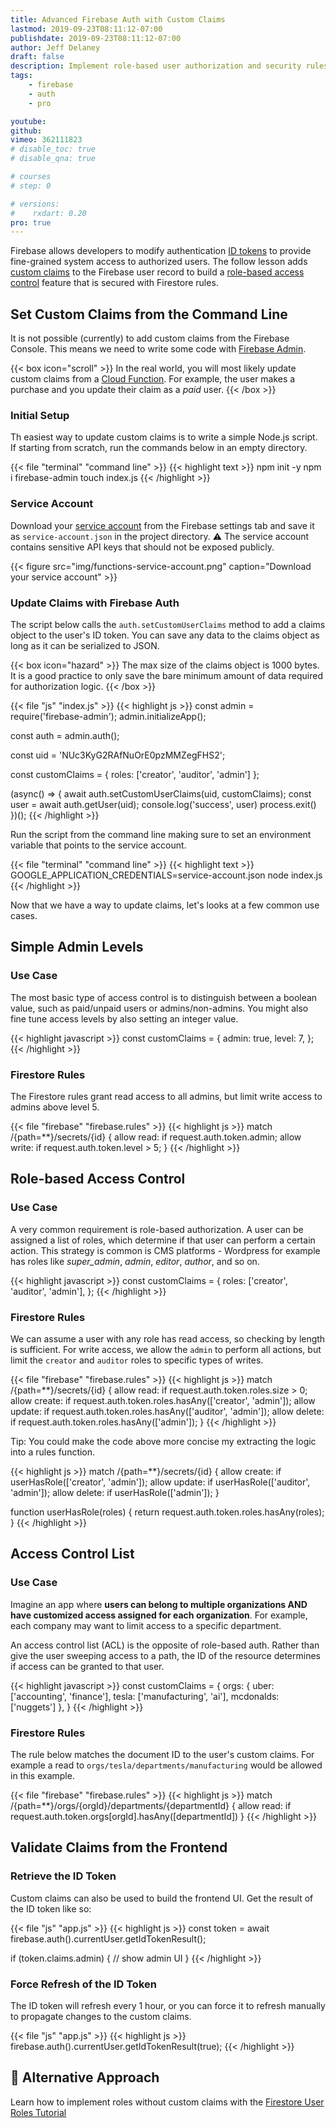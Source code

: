 ```yaml
---
title: Advanced Firebase Auth with Custom Claims
lastmod: 2019-09-23T08:11:12-07:00
publishdate: 2019-09-23T08:11:12-07:00
author: Jeff Delaney
draft: false
description: Implement role-based user authorization and security rules by adding custom claims to the Firebase Auth ID token. 
tags: 
    - firebase
    - auth
    - pro

youtube: 
github: 
vimeo: 362111823
# disable_toc: true
# disable_qna: true

# courses
# step: 0

# versions:
#    rxdart: 0.20
pro: true
---
```


Firebase allows developers to modify authentication [ID tokens](https://firebase.google.com/docs/auth/admin/verify-id-tokens) to provide fine-grained system access to authorized users. The follow lesson adds [custom claims](https://firebase.google.com/docs/auth/admin/custom-claims) to the Firebase user record to build a [role-based access control](https://en.wikipedia.org/wiki/Role-based_access_control) feature that is secured with Firestore rules. 


## Set Custom Claims from the Command Line

It is not possible (currently) to add custom claims from the Firebase Console. This means we need to write some code with [Firebase Admin](https://firebase.google.com/docs/admin/setup). 

{{< box icon="scroll" >}}
In the real world, you will most likely update custom claims from a [Cloud Function](https://fireship.io/courses/cloud-functions/). For example, the user makes a purchase and you update their claim as a *paid* user. 
{{< /box >}}


### Initial Setup

Th easiest way to update custom claims is to write a simple Node.js script. If starting from scratch, run the commands below in an empty directory. 

{{< file "terminal" "command line" >}}
{{< highlight text >}}
npm init -y
npm i firebase-admin
touch index.js
{{< /highlight >}}


### Service Account

Download your [service account](https://firebase.google.com/docs/admin/setup#initialize_the_sdk) from the Firebase settings tab and save it as `service-account.json` in the project directory. ⚠️ The service account contains sensitive API keys that should not be exposed publicly.

{{< figure src="img/functions-service-account.png" caption="Download your service account" >}}

### Update Claims with Firebase Auth

The script below calls the `auth.setCustomUserClaims` method to add a claims object to the user's ID token. You can save any data to the claims object as long as it can be serialized to JSON. 

{{< box icon="hazard" >}}
The max size of the claims object is 1000 bytes. It is a good practice to only save the bare minimum amount of data required for authorization logic.
{{< /box >}}

{{< file "js" "index.js" >}}
{{< highlight js >}}
const admin = require('firebase-admin');
admin.initializeApp();

const auth = admin.auth();

const uid = 'NUc3KyG2RAfNuOrE0pzMMZegFHS2';

const customClaims = {
    roles: ['creator', 'auditor', 'admin']
};

(async() => {
    await auth.setCustomUserClaims(uid, customClaims);
    const user = await auth.getUser(uid); 
    console.log('success', user)
    process.exit()
})();
{{< /highlight >}}

Run the script from the command line making sure to set an environment variable that points to the service account. 

{{< file "terminal" "command line" >}}
{{< highlight text >}}
GOOGLE_APPLICATION_CREDENTIALS=service-account.json 
node index.js
{{< /highlight >}}

Now that we have a way to update claims, let's looks at a few common use cases. 

## Simple Admin Levels

### Use Case

The most basic type of access control is to distinguish between a boolean value, such as paid/unpaid users or admins/non-admins. You might also fine tune access levels by also setting an integer value. 

{{< highlight javascript >}}
const customClaims = {
    admin: true,
    level: 7,
};
{{< /highlight >}}

### Firestore Rules

The Firestore rules grant read access to all admins, but limit write access to admins above level 5. 

{{< file "firebase" "firebase.rules" >}}
{{< highlight js >}}
    match /{path=**}/secrets/{id} {
      allow read: if request.auth.token.admin;
      allow write: if request.auth.token.level > 5;
    }
{{< /highlight >}}


## Role-based Access Control

### Use Case

A very common requirement is role-based authorization. A user can be assigned a list of roles, which determine if that user can perform a certain action. This strategy is common is CMS platforms - Wordpress for example has roles like *super_admin*, *admin*, *editor*, *author*, and so on. 

{{< highlight javascript >}}
const customClaims = {
    roles: ['creator', 'auditor', 'admin'],
};
{{< /highlight >}}

### Firestore Rules

We can assume a user with any role has read access, so checking by length is sufficient. For write access, we allow the `admin` to perform all actions, but limit the `creator` and `auditor` roles to specific types of writes. 

{{< file "firebase" "firebase.rules" >}}
{{< highlight js >}}
match /{path=**}/secrets/{id} {
    allow read: if request.auth.token.roles.size > 0;
    allow create: if request.auth.token.roles.hasAny(['creator', 'admin']);
    allow update: if request.auth.token.roles.hasAny(['auditor', 'admin']);
    allow delete: if request.auth.token.roles.hasAny(['admin']);
}
{{< /highlight >}}

Tip: You could make the code above more concise my extracting the logic into a rules function. 

{{< highlight js >}}
match /{path=**}/secrets/{id} {
    allow create: if userHasRole(['creator', 'admin']);
    allow update: if userHasRole(['auditor', 'admin']);
    allow delete: if userHasRole(['admin']);
}


function userHasRole(roles) {
    return request.auth.token.roles.hasAny(roles);
}
{{< /highlight >}}


## Access Control List

### Use Case

Imagine an app where **users can belong to multiple organizations AND have customized access assigned for each organization**. For example, each company may want to limit access to a specific department. 

An access control list (ACL) is the opposite of role-based auth. Rather than give the user sweeping access to a path, the ID of the resource determines if access can be granted to that user. 


{{< highlight javascript >}}
const customClaims = {
    orgs: { 
        uber: ['accounting', 'finance'], 
        tesla: ['manufacturing', 'ai'],
        mcdonalds: ['nuggets']
    },
}
{{< /highlight >}}

### Firestore Rules

The rule below matches the document ID to the user's custom claims. For example a read to `orgs/tesla/departments/manufacturing` would be allowed in this example. 

{{< file "firebase" "firebase.rules" >}}
{{< highlight js >}}
    match /{path=**}/orgs/{orgId}/departments/{departmentId} {
      allow read: if request.auth.token.orgs[orgId].hasAny([departmentId])
    }
{{< /highlight >}}

## Validate Claims from the Frontend

### Retrieve the ID Token

Custom claims can also be used to build the frontend UI. Get the result of the ID token like so:

{{< file "js" "app.js" >}}
{{< highlight js >}}
const token = await firebase.auth().currentUser.getIdTokenResult();

if (token.claims.admin) {
    // show admin UI
}
{{< /highlight >}}

### Force Refresh of the ID Token

The ID token will refresh every 1 hour, or you can force it to refresh manually to propagate changes to the custom claims. 

{{< file "js" "app.js" >}}
{{< highlight js >}}
firebase.auth().currentUser.getIdTokenResult(true);
{{< /highlight >}}

## 👀 Alternative Approach
 Learn how to implement roles without custom claims with the [Firestore User Roles Tutorial](https://angularfirebase.com/lessons/role-based-authorization-with-firestore-nosql-and-angular-5/)




